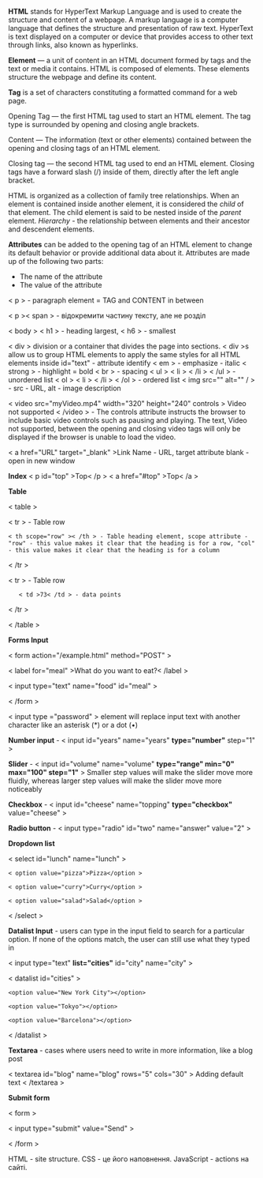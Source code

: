 **HTML** stands for HyperText Markup Language and is used to create the structure and content of a webpage. A markup language is a computer language that defines the structure and presentation of raw text. HyperText is text displayed on a computer or device that provides access to other text through links, also known as hyperlinks.

**Element** — a unit of content in an HTML document formed by tags and the text or media it contains. HTML is composed of elements. These elements structure the webpage and define its content.

**Tag** is a set of characters constituting a formatted command for a web page.

Opening Tag — the first HTML tag used to start an HTML element. The tag type is surrounded by opening and closing angle brackets.

Content — The information (text or other elements) contained between the opening and closing tags of an HTML element.

Closing tag — the second HTML tag used to end an HTML element. Closing tags have a forward slash (/) inside of them, directly after the left angle bracket.

HTML is organized as a collection of family tree relationships.
When an element is contained inside another element, it is considered the *child* of that element. The child element is said to be nested inside of the *parent* element.
*Hierarchy* - the relationship between elements and their ancestor and descendent elements.

**Attributes** can be added to the opening tag of an HTML element to change its default behavior or provide additional data about it.  Attributes are made up of the following two parts:
- The name of the attribute
- The value of the attribute

< p > - paragraph element = TAG and CONTENT in between

< p >< span > - відокремити частину тексту, але не розділ

< body >
< h1 > - heading largest, < h6 > - smallest
  
< div > division or a container that divides the page into sections. < div >s allow us to group HTML elements to apply the same styles for all HTML elements inside
id="text" - attribute identify
< em > - emphasize - italic
< strong > - highlight = bold
< br > - spacing
< ul > < li > < /li > < /ul > - unordered list
< ol > < li > < /li > < /ol > - ordered list
< img src="" alt="" / > - src - URL, alt - image description

< video src="myVideo.mp4" width="320" height="240" controls >
  Video not supported
< /video > - The controls attribute instructs the browser to include basic video controls such as pausing and playing.  The text, Video not supported, between the opening and closing video tags will only be displayed if the browser is unable to load the video.

< a href="URL" target="_blank" >Link Name</a > - URL, target attribute blank - open in new window

**Index**
< p id="top" >Top< /p >
< a href="#top" >Top< /a >

<!-- Comment -->

**Table**

< table >

   < tr >  - Table row

    < th scope="row" >< /th > - Table heading element, scope attribute - "row" - this value makes it clear that the heading is for a row, "col" - this value makes it clear that the heading is for a column
    
   < /tr >
   
   < tr > - Table row
   
       < td >73< /td > - data points
       
   < /tr >
   
< /table >

**Forms Input**

< form action="/example.html" method="POST" >

  < label for="meal" >What do you want to eat?< /label >

  < input type="text" name="food" id="meal" >

< /form >

< input type ="password" > element will replace input text with another character like an asterisk (*) or a dot (•)

**Number input** - < input id="years" name="years" **type="number"** step="1" >

**Slider** - < input id="volume" name="volume" **type="range" min="0" max="100" step="1"** >
Smaller step values will make the slider move more fluidly, whereas larger step values will make the slider move more noticeably

**Checkbox** - < input id="cheese" name="topping" **type="checkbox"** value="cheese" >

**Radio button** - < input type="radio" id="two" name="answer" value="2" > 

**Dropdown list**

  < select id="lunch" name="lunch" >
  
    < option value="pizza">Pizza</option >
    
    < option value="curry">Curry</option >
    
    < option value="salad">Salad</option >
    
  < /select >

  **Datalist Input** - users can type in the input field to search for a particular option. If none of the options match, the user can still use what they typed in

 < input type="text" **list="cities"** id="city" name="city" >

  < datalist id="cities" >
    
    <option value="New York City"></option>
    
    <option value="Tokyo"></option>
    
    <option value="Barcelona"></option>
    
  < /datalist >

**Textarea** - cases where users need to write in more information, like a blog post

< textarea id="blog" name="blog" rows="5" cols="30" > Adding default text < /textarea >

**Submit form**

< form >

< input type="submit" value="Send" >

< /form >

HTML - site structure. CSS - це його наповнення. JavaScript - actions на сайті.
